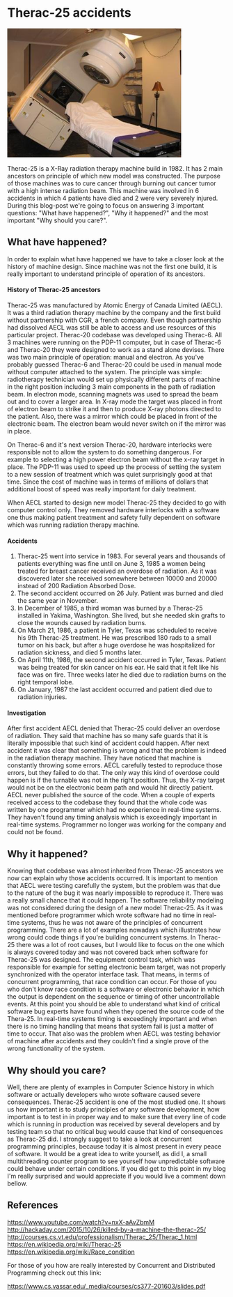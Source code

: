 # Therac-25 accidents

![alt text](therac-machine.jpg)

Therac-25 is a X-Ray radiation therapy machine build in 1982. It has 2 main ancestors on principle of which new model was constructed. The purpose of those machines was to cure cancer through burning out cancer tumor with a high intense radiation beam. This machine was involved in 6 accidents in which 4 patients have died and 2 were very severely injured. During this blog-post we're going to focus on answering 3 important questions: "What have happened?", "Why it happened?" and the most important "Why should you care?".

## What have happened?

In order to explain what have happened we have to take a closer look at the history of machine design. Since machine was not the first one build, it is really important to understand principle of operation of its ancestors.

#### History of Therac-25 ancestors

Therac-25 was manufactured by Atomic Energy of Canada Limited (AECL). It was a third radiation therapy machine by the company and the first build without partnership with CGR, a french company. Even though partnership had dissolved AECL was still be able to access and use resources of this particular project. Therac-20 codebase was developed using Therac-6. All 3 machines were running on the PDP-11 computer, but in case of Therac-6 and Therac-20 they were designed to work as a stand alone devises. There was two main principle of operation: manual and electron. As you've probably guessed Therac-6 and Therac-20 could be used in manual mode without computer attached to the system. The principle was simple: radiotherapy technician would set up physically different parts of machine in the right position including 3 main components in the path of radiation beam. In electron mode, scanning magnets was used to spread the beam out and to cover a larger area. In X-ray mode the target was placed in front of electron beam to strike it and then to produce X-ray photons directed to the patient. Also, there was a mirror which could be placed in front of the electronic beam. The electron beam would never switch on if the mirror was in place.

On Therac-6 and it's next version Therac-20, hardware interlocks were responsible not to allow the system to do something dangerous. For example to selecting a high power electron beam without the x-ray target in place. The PDP-11 was used to speed up the process of setting the system to a new session of treatment which was quiet surprisingly good at that time. Since the cost of machine was in terms of millions of dollars that additional boost of speed was really important for daily treatment.

When AECL started to design new model Therac-25 they decided to go with computer control only. They removed hardware interlocks with a software one thus making patient treatment and safety fully dependent on software which was running radiation therapy machine.

#### Accidents

1. Therac-25 went into service in 1983. For several years and thousands of patients everything was fine until on June 3, 1985 a women being treated for breast cancer received an overdose of radiation. As it was discovered later she received somewhere between 10000 and 20000 instead of 200 Radiation Absorbed Dose.
2. The second accident occurred on 26 July. Patient was burned and died the same year in November.
3. In December of 1985, a third woman was burned by a Therac-25 installed in Yakima, Washington. She lived, but she needed skin grafts to close the wounds caused by radiation burns.
4. On March 21, 1986, a patient in Tyler, Texas was scheduled to receive his 9th Therac-25 treatment. He was prescribed 180 rads to a small tumor on his back, but after a huge overdose he was hospitalized for radiation sickness, and died 5 months later.
5. On April 11th, 1986, the second accident occurred in Tyler, Texas. Patient was being treated for skin cancer on his ear. He said that it felt like his face was on fire. Three weeks later he died due to radiation burns on the right temporal lobe.
6. On January, 1987 the last accident occurred and patient died due to radiation injuries.

#### Investigation

After first accident AECL denied that Therac-25 could deliver an overdose of radiation. They said that machine has so many safe guards that it is literally impossible that such kind of accident could happen. After next accident it was clear that something is wrong and that the problem is indeed in the radiation therapy machine. They have noticed that machine is constantly throwing some errors. AECL carefully tested to reproduce those errors, but they failed to do that. The only way this kind of overdose could happen is if the turnable was not in the right position. Thus, the X-ray target would not be on the electronic beam path and would hit directly patient. AECL never published the source of the code. When a couple of experts received access to the codebase they found that the whole code was written by one programmer which had no experience in real-time systems. They haven't found any timing analysis which is exceedingly important in real-time systems. Programmer no longer was working for the company and could not be found.


## Why it happened?

Knowing that codebase was almost inherited from Therac-25 ancestors we now can explain why those accidents occurred. It is important to mention that AECL were testing carefully the system, but the problem was that due to the nature of the bug it was nearly impossible to reproduce it. There was a really small chance that it could happen. The software reliability modeling was not considered during the design of a new model Therac-25. As it was mentioned before programmer which wrote software had no time in real-time systems, thus he was not aware of the principles of concurrent programming. There are a lot of examples nowadays which illustrates how wrong could code things if you're building concurrent systems. In Therac-25 there was a lot of root causes, but I would like to focus on the one which is always covered today and was not covered back when software for Therac-25 was designed. The equipment control task, which was responsible for example for setting electronic beam target, was not properly synchronized with the operator interface task. That means, in terms of  
concurrent programming, that race condition can occur. For those of you who don't know race condition is a software or electronic behavior in which the output is dependent on the sequence or timing of other uncontrollable events. At this point you should be able to understand what kind of critical software bug experts have found when they opened the source code of the Thera-25. In real-time systems timing is exceedingly important and when there is no timing handling that means that system fail is just a matter of time to occur. That also was the problem when AECL was testing behavior of machine after accidents and they couldn't find a single prove of the wrong functionality of the system.

## Why should you care?

Well, there are plenty of examples in Computer Science history in which software or actually developers who wrote software caused severe consequences. Therac-25 accident is one of the most studied one. It shows us how important is to study principles of any software development, how important is to test in in proper way and to make sure that every line of code which is running in production was received by several developers and by testing team so that no critical bug would cause that kind of consequences as Therac-25 did. I strongly suggest to take a look at concurrent programming principles, because today it is almost present in every peace of software. It would be a great idea to write yourself, as did I, a small multithreading counter program to see yourself how unpredictable software could behave under certain conditions. If you did get to this point in my blog I'm really surprised and would appreciate if you would live a comment down bellow.

## References

<https://www.youtube.com/watch?v=nxX-aAvZbmM>
<http://hackaday.com/2015/10/26/killed-by-a-machine-the-therac-25/>
<http://courses.cs.vt.edu/professionalism/Therac_25/Therac_1.html>
<https://en.wikipedia.org/wiki/Therac-25>
<https://en.wikipedia.org/wiki/Race_condition>

For those of you how are really interested by Concurrent and Distributed Programming check out this link:

<https://www.cs.vassar.edu/_media/courses/cs377-201603/slides.pdf>
